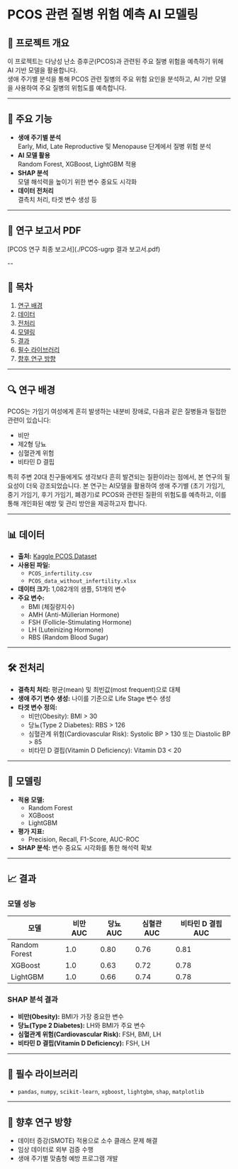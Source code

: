 # PCOS 관련 질병 위험 예측 AI 모델링

## 📖 프로젝트 개요
이 프로젝트는 다낭성 난소 증후군(PCOS)과 관련된 주요 질병 위험을 예측하기 위해 AI 기반 모델을 활용합니다.  
생애 주기별 분석을 통해 PCOS 관련 질병의 주요 위험 요인을 분석하고, AI 기반 모델을 사용하여 주요 질병의 위험도를 예측합니다. 

---

## 📌 주요 기능
- **생애 주기별 분석**  
  Early, Mid, Late Reproductive 및 Menopause 단계에서 질병 위험 분석
- **AI 모델 활용**  
  Random Forest, XGBoost, LightGBM 적용
- **SHAP 분석**  
  모델 해석력을 높이기 위한 변수 중요도 시각화
- **데이터 전처리**  
  결측치 처리, 타겟 변수 생성 등

---
## 📄 연구 보고서 PDF
[PCOS 연구 최종 보고서](./PCOS-ugrp 결과 보고서.pdf)

--

## 📂 목차
1. [연구 배경](#-연구-배경)
2. [데이터](#-데이터)
3. [전처리](#-전처리)
4. [모델링](#-모델링)
5. [결과](#-결과)
6. [필수 라이브러리](#-필수-라이브러리)
7. [향후 연구 방향](#-향후-연구-방향)

---

## 🔍 연구 배경
PCOS는 가임기 여성에게 흔히 발생하는 내분비 장애로, 다음과 같은 질병들과 밀접한 관련이 있습니다:
- 비만
- 제2형 당뇨
- 심혈관계 위험
- 비타민 D 결핍

특히 주변 20대 친구들에게도 생각보다 흔히 발견되는 질환이라는 점에서, 본 연구의 필요성이 더욱 강조되었습니다. 본 연구는 AI모델을 활용하여 생애 주기별 (초기 가임기, 중기 가임기, 후기 가임기, 폐경기)로 PCOS와 관련된 질환의 위험도를 예측하고, 이를 통해 개인화된 예방 및 관리 방안을 제공하고자 합니다. 



---

## 📊 데이터
- **출처:** [Kaggle PCOS Dataset](https://www.kaggle.com/code/jagatheeswari/pcos-dataset)
- **사용된 파일:**
  - `PCOS_infertility.csv`
  - `PCOS_data_without_infertility.xlsx`
- **데이터 크기:** 1,082개의 샘플, 51개의 변수
- **주요 변수:**
  - BMI (체질량지수)
  - AMH (Anti-Müllerian Hormone)
  - FSH (Follicle-Stimulating Hormone)
  - LH (Luteinizing Hormone)
  - RBS (Random Blood Sugar)

---

## 🛠 전처리
- **결측치 처리:** 평균(mean) 및 최빈값(most frequent)으로 대체
- **생애 주기 변수 생성:** 나이를 기준으로 Life Stage 변수 생성
- **타겟 변수 정의:**
  - 비만(Obesity): BMI > 30
  - 당뇨(Type 2 Diabetes): RBS > 126
  - 심혈관계 위험(Cardiovascular Risk): Systolic BP > 130 또는 Diastolic BP > 85
  - 비타민 D 결핍(Vitamin D Deficiency): Vitamin D3 < 20

---

## 🤖 모델링
- **적용 모델:**
  - Random Forest
  - XGBoost
  - LightGBM
- **평가 지표:**
  - Precision, Recall, F1-Score, AUC-ROC
- **SHAP 분석:** 변수 중요도 시각화를 통한 해석력 확보

---

## 📈 결과
### **모델 성능**
| 모델          | 비만 AUC | 당뇨 AUC | 심혈관 AUC | 비타민 D 결핍 AUC |
|---------------|----------|----------|------------|------------------|
| Random Forest | 1.0      | 0.80     | 0.76       | 0.81             |
| XGBoost       | 1.0      | 0.63     | 0.72       | 0.78             |
| LightGBM      | 1.0      | 0.66     | 0.74       | 0.78             |

### **SHAP 분석 결과**
- **비만(Obesity):** BMI가 가장 중요한 변수
- **당뇨(Type 2 Diabetes):** LH와 BMI가 주요 변수
- **심혈관계 위험(Cardiovascular Risk):** FSH, BMI, LH
- **비타민 D 결핍(Vitamin D Deficiency):** FSH, LH

---

## 🚀 필수 라이브러리

- `pandas`, `numpy`, `scikit-learn`, `xgboost`, `lightgbm`, `shap`, `matplotlib`


---

## 🔮 향후 연구 방향
- 데이터 증강(SMOTE) 적용으로 소수 클래스 문제 해결
- 임상 데이터로 외부 검증 수행
- 생애 주기별 맞춤형 예방 프로그램 개발

